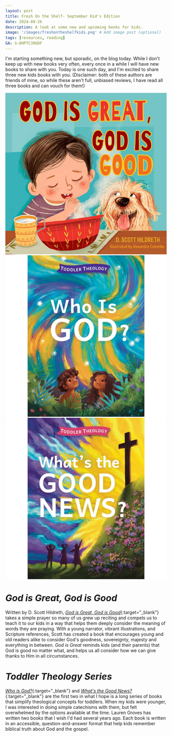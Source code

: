 ```yaml
---
layout: post
title: Fresh On the Shelf- September Kid's Edition
date: 2024-09-26
description: A look at some new and upcoming books for kids.
image: '/images/freshontheshelfkids.png' # Add image post (optional)
tags: [resources, reading]
GA: G-DHPTC39GDF
---
```

I'm starting something new, but sporadic, on the blog today. While I don't keep up with new books very often, every once in a while I will have new books to share with you. Today is one such day, and I'm excited to share three new kids books with you. (Disclaimer: both of these authors are friends of mine, so while these aren't full, unbiased reviews, I have read all three books and can vouch for them!)

<div class="gallery-box">
  <div class="gallery">
    <a href="https://amzn.to/4dogTgB" target="blank"><img src="/images/godisgreat.jpg"></a>
    <a href="https://amzn.to/3ZB9MOB" target="blank"><img src="/images/toddlertheology1.jpg"></a>
    <a href="https://amzn.to/3BmdUIc" target="blank"><img src="/images/toddlertheology2.jpg"></a>
  </div>
</div>

# *God is Great, God is Good*

Written by D. Scott Hildreth, [*God is Great, God is Good*](https://amzn.to/4dogTgB){:target="_blank"} takes a simple prayer so many of us grew up reciting and compels us to teach it to our kids in a way that helps them deeply consider the meaning of words they are praying. With a young narrator, vibrant illustrations, and Scripture references, Scott has created a book that encourages young and old readers alike to consider God's goodness, sovereignty, majesty and everything in between. *God is Great* reminds kids (and their parents) that God is good no matter what, and helps us all consider how we can give thanks to Him in all circumstances.

# *Toddler Theology Series*

[*Who is God?*](https://amzn.to/3ZB9MOB){:target="_blank"} and [*What's the Good News?*](https://amzn.to/3BmdUIc){:target="_blank"} are the first two in what I hope is a long series of books that simplify theological concepts for toddlers. When my kids were younger, I was interested in doing simple catechisms with them, but felt overwhelmed by the options available at the time. Lauren Groves has written two books that I wish I'd had several years ago. Each book is written in an accessible, question-and-answer format that help kids remember biblical truth about God and the gospel.
